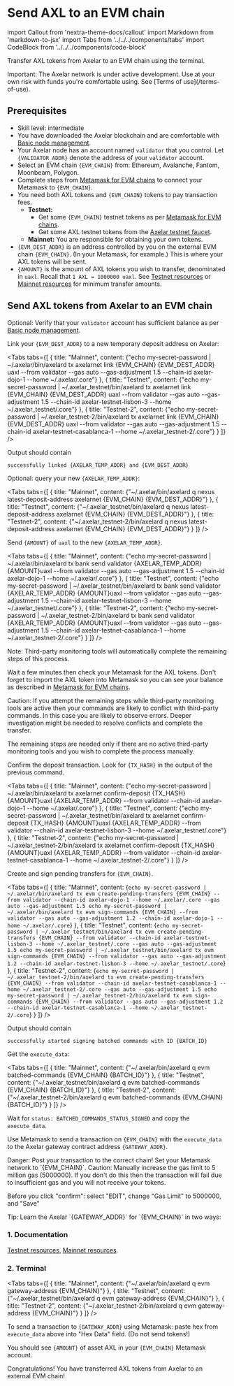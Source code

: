 # Send AXL to an EVM chain

import Callout from 'nextra-theme-docs/callout'
import Markdown from 'markdown-to-jsx'
import Tabs from '../../../components/tabs'
import CodeBlock from '../../../components/code-block'

Transfer AXL tokens from Axelar to an EVM chain using the terminal.

<Callout type="error" emoji="🔥">
  Important: The Axelar network is under active development. Use at your own risk with funds you're comfortable using. See [Terms of use](/terms-of-use).
</Callout>

## Prerequisites

- Skill level: intermediate
- You have downloaded the Axelar blockchain and are comfortable with [Basic node management](/node/basic).
- Your Axelar node has an account named `validator` that you control. Let `{VALIDATOR_ADDR}` denote the address of your `validator` account.
- Select an EVM chain `{EVM_CHAIN}` from: Ethereum, Avalanche, Fantom, Moonbeam, Polygon.
- Complete steps from [Metamask for EVM chains](/resources/metamask) to connect your Metamask to `{EVM_CHAIN}`.
- You need both AXL tokens and `{EVM_CHAIN}` tokens to pay transaction fees.
  - **Testnet:**
    - Get some `{EVM_CHAIN}` testnet tokens as per [Metamask for EVM chains](/resources/metamask).
    - Get some AXL testnet tokens from the [Axelar testnet faucet](http://faucet.testnet.axelar.dev/).
  - **Mainnet:** You are responsible for obtaining your own tokens.
- `{EVM_DEST_ADDR}` is an address controlled by you on the external EVM chain `{EVM_CHAIN}`. (In your Metamask, for example.) This is where your AXL tokens will be sent.
- `{AMOUNT}` is the amount of AXL tokens you wish to transfer, denominated in `uaxl`. Recall that `1 AXL = 1000000 uaxl`. See [Testnet resources](/resources/testnet) or [Mainnet resources](/resources/mainnet) for minimum transfer amounts.

## Send AXL tokens from Axelar to an EVM chain

Optional: Verify that your `validator` account has sufficient balance as per [Basic node management](/node/basic).

Link your `{EVM_DEST_ADDR}` to a new temporary deposit address on Axelar:

<Tabs tabs={[
{
title: "Mainnet",
content: <CodeBlock language="bash">
{"echo my-secret-password | ~/.axelar/bin/axelard tx axelarnet link {EVM_CHAIN} {EVM_DEST_ADDR} uaxl --from validator --gas auto --gas-adjustment 1.5 --chain-id axelar-dojo-1 --home ~/.axelar/.core"}
</CodeBlock>
},
{
title: "Testnet",
content: <CodeBlock language="bash">
{"echo my-secret-password | ~/.axelar_testnet/bin/axelard tx axelarnet link {EVM_CHAIN} {EVM_DEST_ADDR} uaxl --from validator --gas auto --gas-adjustment 1.5 --chain-id axelar-testnet-lisbon-3 --home ~/.axelar_testnet/.core"}
</CodeBlock>
},
{
title: "Testnet-2",
content: <CodeBlock language="bash">
{"echo my-secret-password | ~/.axelar_testnet-2/bin/axelard tx axelarnet link {EVM_CHAIN} {EVM_DEST_ADDR} uaxl --from validator --gas auto --gas-adjustment 1.5 --chain-id axelar-testnet-casablanca-1 --home ~/.axelar_testnet-2/.core"}
</CodeBlock>
}
]} />

Output should contain

```
successfully linked {AXELAR_TEMP_ADDR} and {EVM_DEST_ADDR}
```

Optional: query your new `{AXELAR_TEMP_ADDR}`:

<Tabs tabs={[
{
title: "Mainnet",
content: <CodeBlock language="bash">
{"~/.axelar/bin/axelard q nexus latest-deposit-address axelarnet {EVM_CHAIN} {EVM_DEST_ADDR}"}
</CodeBlock>
},
{
title: "Testnet",
content: <CodeBlock language="bash">
{"~/.axelar_testnet/bin/axelard q nexus latest-deposit-address axelarnet {EVM_CHAIN} {EVM_DEST_ADDR}"}
</CodeBlock>
},
{
title: "Testnet-2",
content: <CodeBlock language="bash">
{"~/.axelar_testnet-2/bin/axelard q nexus latest-deposit-address axelarnet {EVM_CHAIN} {EVM_DEST_ADDR}"}
</CodeBlock>
}
]} />

Send `{AMOUNT}` of `uaxl` to the new `{AXELAR_TEMP_ADDR}`.

<Tabs tabs={[
{
title: "Mainnet",
content: <CodeBlock language="bash">
{"echo my-secret-password | ~/.axelar/bin/axelard tx bank send validator {AXELAR_TEMP_ADDR} {AMOUNT}uaxl --from validator --gas auto --gas-adjustment 1.5 --chain-id axelar-dojo-1 --home ~/.axelar/.core"}
</CodeBlock>
},
{
title: "Testnet",
content: <CodeBlock language="bash">
{"echo my-secret-password | ~/.axelar_testnet/bin/axelard tx bank send validator {AXELAR_TEMP_ADDR} {AMOUNT}uaxl --from validator --gas auto --gas-adjustment 1.5 --chain-id axelar-testnet-lisbon-3 --home ~/.axelar_testnet/.core"}
</CodeBlock>
},
{
title: "Testnet-2",
content: <CodeBlock language="bash">
{"echo my-secret-password | ~/.axelar_testnet-2/bin/axelard tx bank send validator {AXELAR_TEMP_ADDR} {AMOUNT}uaxl --from validator --gas auto --gas-adjustment 1.5 --chain-id axelar-testnet-casablanca-1 --home ~/.axelar_testnet-2/.core"}
</CodeBlock>
}
]} />

<Callout emoji="📝">
  Note: Third-party monitoring tools will automatically complete the remaining steps of this process.

Wait a few minutes then check your Metamask for the AXL tokens. Don't forget to import the AXL token into Metamask so you can see your balance as described in [Metamask for EVM chains](/resources/metamask).
</Callout>

<Callout type="warning" emoji="⚠️">
  Caution: If you attempt the remaining steps while third-party monitoring tools are active then your commands are likely to conflict with third-party commands. In this case you are likely to observe errors. Deeper investigation might be needed to resolve conflicts and complete the transfer.

The remaining steps are needed only if there are no active third-party monitoring tools and you wish to complete the process manually.
</Callout>

Confirm the deposit transaction. Look for `{TX_HASH}` in the output of the previous command.

<Tabs tabs={[
{
title: "Mainnet",
content: <CodeBlock language="bash">
{"echo my-secret-password | ~/.axelar/bin/axelard tx axelarnet confirm-deposit {TX_HASH} {AMOUNT}uaxl {AXELAR_TEMP_ADDR} --from validator --chain-id axelar-dojo-1 --home ~/.axelar/.core"}
</CodeBlock>
},
{
title: "Testnet",
content: <CodeBlock language="bash">
{"echo my-secret-password | ~/.axelar_testnet/bin/axelard tx axelarnet confirm-deposit {TX_HASH} {AMOUNT}uaxl {AXELAR_TEMP_ADDR} --from validator --chain-id axelar-testnet-lisbon-3 --home ~/.axelar_testnet/.core"}
</CodeBlock>
},
{
title: "Testnet-2",
content: <CodeBlock language="bash">
{"echo my-secret-password | ~/.axelar_testnet-2/bin/axelard tx axelarnet confirm-deposit {TX_HASH} {AMOUNT}uaxl {AXELAR_TEMP_ADDR} --from validator --chain-id axelar-testnet-casablanca-1 --home ~/.axelar_testnet-2/.core"}
</CodeBlock>
}
]} />

Create and sign pending transfers for `{EVM_CHAIN}`.

<Tabs tabs={[
{
title: "Mainnet",
content: <CodeBlock language="bash">
{`echo my-secret-password | ~/.axelar/bin/axelard tx evm create-pending-transfers {EVM_CHAIN} --from validator --chain-id axelar-dojo-1 --home ~/.axelar/.core --gas auto --gas-adjustment 1.5
echo my-secret-password | ~/.axelar/bin/axelard tx evm sign-commands {EVM_CHAIN} --from validator --gas auto --gas-adjustment 1.2 --chain-id axelar-dojo-1 --home ~/.axelar/.core`}
</CodeBlock>
},
{
title: "Testnet",
content: <CodeBlock language="bash">
{`echo my-secret-password | ~/.axelar_testnet/bin/axelard tx evm create-pending-transfers {EVM_CHAIN} --from validator --chain-id axelar-testnet-lisbon-3 --home ~/.axelar_testnet/.core --gas auto --gas-adjustment 1.5
echo my-secret-password | ~/.axelar_testnet/bin/axelard tx evm sign-commands {EVM_CHAIN} --from validator --gas auto --gas-adjustment 1.2 --chain-id axelar-testnet-lisbon-3 --home ~/.axelar_testnet/.core`}
</CodeBlock>
},
{
title: "Testnet-2",
content: <CodeBlock language="bash">
{`echo my-secret-password | ~/.axelar_testnet-2/bin/axelard tx evm create-pending-transfers {EVM_CHAIN} --from validator --chain-id axelar-testnet-casablanca-1 --home ~/.axelar_testnet-2/.core --gas auto --gas-adjustment 1.5
echo my-secret-password | ~/.axelar_testnet-2/bin/axelard tx evm sign-commands {EVM_CHAIN} --from validator --gas auto --gas-adjustment 1.2 --chain-id axelar-testnet-casablanca-1 --home ~/.axelar_testnet-2/.core`}
</CodeBlock>
}
]} />

Output should contain

```
successfully started signing batched commands with ID {BATCH_ID}
```

Get the `execute_data`:

<Tabs tabs={[
{
title: "Mainnet",
content: <CodeBlock language="bash">
{"~/.axelar/bin/axelard q evm batched-commands {EVM_CHAIN} {BATCH_ID}"}
</CodeBlock>
},
{
title: "Testnet",
content: <CodeBlock language="bash">
{"~/.axelar_testnet/bin/axelard q evm batched-commands {EVM_CHAIN} {BATCH_ID}"}
</CodeBlock>
},
{
title: "Testnet-2",
content: <CodeBlock language="bash">
{"~/.axelar_testnet-2/bin/axelard q evm batched-commands {EVM_CHAIN} {BATCH_ID}"}
</CodeBlock>
}
]} />

Wait for `status: BATCHED_COMMANDS_STATUS_SIGNED` and copy the `execute_data`.

Use Metamask to send a transaction on `{EVM_CHAIN}` with the `execute_data` to the Axelar gateway contract address `{GATEWAY_ADDR}`.

<Callout type="error" emoji="🔥">
  Danger: Post your transaction to the correct chain! Set your Metamask network to `{EVM_CHAIN}`.
</Callout>

<Callout type="warning" emoji="⚠️">
  Caution: Manually increase the gas limit to 5 million gas (5000000). If you don't do this then the transaction will fail due to insufficient gas and you will not receive your tokens.

Before you click "confirm": select "EDIT", change "Gas Limit" to 5000000, and "Save"
</Callout>

<Callout emoji="💡">
  Tip: Learn the Axelar `{GATEWAY_ADDR}` for `{EVM_CHAIN}` in two ways:

### 1. Documentation

[Testnet resources](/resources/testnet), [Mainnet resources](/resources/mainnet).

### 2. Terminal

<Tabs tabs={[
{
title: "Mainnet",
content: <CodeBlock language="bash">
{"~/.axelar/bin/axelard q evm gateway-address {EVM_CHAIN}"}
</CodeBlock>
},
{
title: "Testnet",
content: <CodeBlock language="bash">
{"~/.axelar_testnet/bin/axelard q evm gateway-address {EVM_CHAIN}"}
</CodeBlock>
},
{
title: "Testnet-2",
content: <CodeBlock language="bash">
{"~/.axelar_testnet-2/bin/axelard q evm gateway-address {EVM_CHAIN}"}
</CodeBlock>
}
]} />
</Callout>

To send a transaction to `{GATEWAY_ADDR}` using Metamask: paste hex from `execute_data` above into "Hex Data" field. (Do not send tokens!)

You should see `{AMOUNT}` of asset AXL in your `{EVM_CHAIN}` Metamask account.

Congratulations! You have transferred AXL tokens from Axelar to an external EVM chain!
